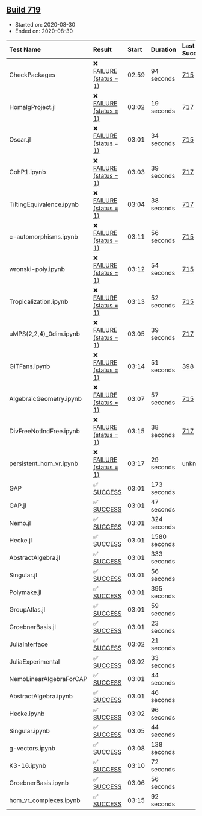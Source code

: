 ## [Build 719](https://oscarci.mathematik.uni-kl.de/job/oscar-stable/719/)

* Started on: 2020-08-30
* Ended on: 2020-08-30

| Test Name    | Result | Start | Duration | Last Success | First Failure |
|:-------------|:-------|:------|:---------|:-------------|:--------------|
| CheckPackages | ❌ [FAILURE (status = 1)](https://oscarci.mathematik.uni-kl.de/job/oscar-stable/719/artifact/logs/build-719/CheckPackages.log) | 02:59 | 94 seconds | [715](https://oscarci.mathematik.uni-kl.de/job/oscar-stable/715/) | [716](https://oscarci.mathematik.uni-kl.de/job/oscar-stable/716/) |
| HomalgProject.jl | ❌ [FAILURE (status = 1)](https://oscarci.mathematik.uni-kl.de/job/oscar-stable/719/artifact/logs/build-719/HomalgProject.jl.log) | 03:02 | 19 seconds | [717](https://oscarci.mathematik.uni-kl.de/job/oscar-stable/717/) | [718](https://oscarci.mathematik.uni-kl.de/job/oscar-stable/718/) |
| Oscar.jl | ❌ [FAILURE (status = 1)](https://oscarci.mathematik.uni-kl.de/job/oscar-stable/719/artifact/logs/build-719/Oscar.jl.log) | 03:01 | 34 seconds | [715](https://oscarci.mathematik.uni-kl.de/job/oscar-stable/715/) | [716](https://oscarci.mathematik.uni-kl.de/job/oscar-stable/716/) |
| CohP1.ipynb | ❌ [FAILURE (status = 1)](https://oscarci.mathematik.uni-kl.de/job/oscar-stable/719/artifact/logs/build-719/CohP1.ipynb.log) | 03:03 | 39 seconds | [717](https://oscarci.mathematik.uni-kl.de/job/oscar-stable/717/) | [718](https://oscarci.mathematik.uni-kl.de/job/oscar-stable/718/) |
| TiltingEquivalence.ipynb | ❌ [FAILURE (status = 1)](https://oscarci.mathematik.uni-kl.de/job/oscar-stable/719/artifact/logs/build-719/TiltingEquivalence.ipynb.log) | 03:04 | 38 seconds | [717](https://oscarci.mathematik.uni-kl.de/job/oscar-stable/717/) | [718](https://oscarci.mathematik.uni-kl.de/job/oscar-stable/718/) |
| c-automorphisms.ipynb | ❌ [FAILURE (status = 1)](https://oscarci.mathematik.uni-kl.de/job/oscar-stable/719/artifact/logs/build-719/c-automorphisms.ipynb.log) | 03:11 | 56 seconds | [715](https://oscarci.mathematik.uni-kl.de/job/oscar-stable/715/) | [716](https://oscarci.mathematik.uni-kl.de/job/oscar-stable/716/) |
| wronski-poly.ipynb | ❌ [FAILURE (status = 1)](https://oscarci.mathematik.uni-kl.de/job/oscar-stable/719/artifact/logs/build-719/wronski-poly.ipynb.log) | 03:12 | 54 seconds | [715](https://oscarci.mathematik.uni-kl.de/job/oscar-stable/715/) | [716](https://oscarci.mathematik.uni-kl.de/job/oscar-stable/716/) |
| Tropicalization.ipynb | ❌ [FAILURE (status = 1)](https://oscarci.mathematik.uni-kl.de/job/oscar-stable/719/artifact/logs/build-719/Tropicalization.ipynb.log) | 03:13 | 52 seconds | [715](https://oscarci.mathematik.uni-kl.de/job/oscar-stable/715/) | [716](https://oscarci.mathematik.uni-kl.de/job/oscar-stable/716/) |
| uMPS(2,2,4)_0dim.ipynb | ❌ [FAILURE (status = 1)](https://oscarci.mathematik.uni-kl.de/job/oscar-stable/719/artifact/logs/build-719/uMPS-2-2-4-_0dim.ipynb.log) | 03:05 | 39 seconds | [717](https://oscarci.mathematik.uni-kl.de/job/oscar-stable/717/) | [718](https://oscarci.mathematik.uni-kl.de/job/oscar-stable/718/) |
| GITFans.ipynb | ❌ [FAILURE (status = 1)](https://oscarci.mathematik.uni-kl.de/job/oscar-stable/719/artifact/logs/build-719/GITFans.ipynb.log) | 03:14 | 51 seconds | [398](https://oscarci.mathematik.uni-kl.de/job/oscar-stable/398/) | [399](https://oscarci.mathematik.uni-kl.de/job/oscar-stable/399/) |
| AlgebraicGeometry.ipynb | ❌ [FAILURE (status = 1)](https://oscarci.mathematik.uni-kl.de/job/oscar-stable/719/artifact/logs/build-719/AlgebraicGeometry.ipynb.log) | 03:07 | 57 seconds | [715](https://oscarci.mathematik.uni-kl.de/job/oscar-stable/715/) | [716](https://oscarci.mathematik.uni-kl.de/job/oscar-stable/716/) |
| DivFreeNotIndFree.ipynb | ❌ [FAILURE (status = 1)](https://oscarci.mathematik.uni-kl.de/job/oscar-stable/719/artifact/logs/build-719/DivFreeNotIndFree.ipynb.log) | 03:15 | 38 seconds | [717](https://oscarci.mathematik.uni-kl.de/job/oscar-stable/717/) | [718](https://oscarci.mathematik.uni-kl.de/job/oscar-stable/718/) |
| persistent_hom_vr.ipynb | ❌ [FAILURE (status = 1)](https://oscarci.mathematik.uni-kl.de/job/oscar-stable/719/artifact/logs/build-719/persistent_hom_vr.ipynb.log) | 03:17 | 29 seconds | unknown | unknown |
| GAP | ✅ [SUCCESS](https://oscarci.mathematik.uni-kl.de/job/oscar-stable/719/artifact/logs/build-719/GAP.log) | 03:01 | 173 seconds |  |  |
| GAP.jl | ✅ [SUCCESS](https://oscarci.mathematik.uni-kl.de/job/oscar-stable/719/artifact/logs/build-719/GAP.jl.log) | 03:01 | 47 seconds |  |  |
| Nemo.jl | ✅ [SUCCESS](https://oscarci.mathematik.uni-kl.de/job/oscar-stable/719/artifact/logs/build-719/Nemo.jl.log) | 03:01 | 324 seconds |  |  |
| Hecke.jl | ✅ [SUCCESS](https://oscarci.mathematik.uni-kl.de/job/oscar-stable/719/artifact/logs/build-719/Hecke.jl.log) | 03:01 | 1580 seconds |  |  |
| AbstractAlgebra.jl | ✅ [SUCCESS](https://oscarci.mathematik.uni-kl.de/job/oscar-stable/719/artifact/logs/build-719/AbstractAlgebra.jl.log) | 03:01 | 333 seconds |  |  |
| Singular.jl | ✅ [SUCCESS](https://oscarci.mathematik.uni-kl.de/job/oscar-stable/719/artifact/logs/build-719/Singular.jl.log) | 03:01 | 56 seconds |  |  |
| Polymake.jl | ✅ [SUCCESS](https://oscarci.mathematik.uni-kl.de/job/oscar-stable/719/artifact/logs/build-719/Polymake.jl.log) | 03:01 | 395 seconds |  |  |
| GroupAtlas.jl | ✅ [SUCCESS](https://oscarci.mathematik.uni-kl.de/job/oscar-stable/719/artifact/logs/build-719/GroupAtlas.jl.log) | 03:01 | 59 seconds |  |  |
| GroebnerBasis.jl | ✅ [SUCCESS](https://oscarci.mathematik.uni-kl.de/job/oscar-stable/719/artifact/logs/build-719/GroebnerBasis.jl.log) | 03:01 | 23 seconds |  |  |
| JuliaInterface | ✅ [SUCCESS](https://oscarci.mathematik.uni-kl.de/job/oscar-stable/719/artifact/logs/build-719/JuliaInterface.log) | 03:02 | 21 seconds |  |  |
| JuliaExperimental | ✅ [SUCCESS](https://oscarci.mathematik.uni-kl.de/job/oscar-stable/719/artifact/logs/build-719/JuliaExperimental.log) | 03:02 | 33 seconds |  |  |
| NemoLinearAlgebraForCAP | ✅ [SUCCESS](https://oscarci.mathematik.uni-kl.de/job/oscar-stable/719/artifact/logs/build-719/NemoLinearAlgebraForCAP.log) | 03:01 | 44 seconds |  |  |
| AbstractAlgebra.ipynb | ✅ [SUCCESS](https://oscarci.mathematik.uni-kl.de/job/oscar-stable/719/artifact/logs/build-719/AbstractAlgebra.ipynb.log) | 03:01 | 46 seconds |  |  |
| Hecke.ipynb | ✅ [SUCCESS](https://oscarci.mathematik.uni-kl.de/job/oscar-stable/719/artifact/logs/build-719/Hecke.ipynb.log) | 03:02 | 96 seconds |  |  |
| Singular.ipynb | ✅ [SUCCESS](https://oscarci.mathematik.uni-kl.de/job/oscar-stable/719/artifact/logs/build-719/Singular.ipynb.log) | 03:05 | 44 seconds |  |  |
| g-vectors.ipynb | ✅ [SUCCESS](https://oscarci.mathematik.uni-kl.de/job/oscar-stable/719/artifact/logs/build-719/g-vectors.ipynb.log) | 03:08 | 138 seconds |  |  |
| K3-16.ipynb | ✅ [SUCCESS](https://oscarci.mathematik.uni-kl.de/job/oscar-stable/719/artifact/logs/build-719/K3-16.ipynb.log) | 03:10 | 72 seconds |  |  |
| GroebnerBasis.ipynb | ✅ [SUCCESS](https://oscarci.mathematik.uni-kl.de/job/oscar-stable/719/artifact/logs/build-719/GroebnerBasis.ipynb.log) | 03:06 | 56 seconds |  |  |
| hom_vr_complexes.ipynb | ✅ [SUCCESS](https://oscarci.mathematik.uni-kl.de/job/oscar-stable/719/artifact/logs/build-719/hom_vr_complexes.ipynb.log) | 03:15 | 92 seconds |  |  |
